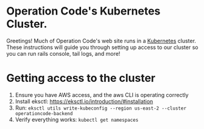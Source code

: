 # Operation Code's Kubernetes Cluster.

Greetings! Much of Operation Code's web site runs in a [Kubernetes](https://kubernetes.io/) cluster.  These instructions will guide you through setting up access to our cluster so you can run rails console, tail logs, and more!

# Getting access to the cluster

1. Ensure you have AWS access, and the aws CLI is operating correctly
2. Install eksctl: https://eksctl.io/introduction/#installation
3. Run: `eksctl utils write-kubeconfig --region us-east-2 --cluster operationcode-backend`
4. Verify everything works: `kubectl get namespaces`
